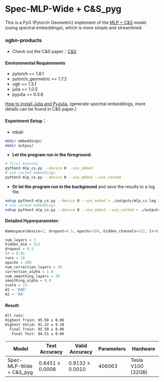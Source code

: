 # Spec-MLP-Wide + C&S_pyg
This is a PyG (Pytorch Geometric) implement of the  [MLP + C&S](https://github.com/CUAI/CorrectAndSmooth)  model (using spectral embeddings), which is more simple and streamlined.

### ogbn-products

+ Check out the C&S paper：[C&S](https://arxiv.org/abs/2010.13993)

#### Environmental Requirements

+ pytorch == 1.8.1
+ pytorch_geometric == 1.7.2
+ ogb == 1.3.1
+ julia == 1.0.5
+ pyjulia == 0.5.6

[How to install Julia and PyJulia.](https://pyjulia.readthedocs.io/en/latest/installation.html) (generate spectral embeddings, more details can be found in C&S paper.)

#### Experiment Setup：
+ mkdir
```bash
mkdir embeddings/
mkdir outpus/
```

+ **Let the program run in the foreground.**

```bash
# first execute
python3 mlp_cs.py --device 0 --use_embed
# use cached embeddings
python3 mlp_cs.py --device 0 --use_embed --use_cached
```

+ **Or let the program run in the background** and save the results to a log file.

```bash
nohup python3 mlp_cs.py --device 0 --use_embed > ./outputs/mlp_cs.log 2>&1 &
# use cached embeddings
nohup python3 mlp_cs.py --device 0 --use_embed --use_cached > ./outputs/mlp_cs.log 2>&1 &
```

#### Detailed Hyperparameter:

```python
Namespace(device=2, dropout=0.5, epochs=200, hidden_channels=512, lr=0.01, num_layers=3, runs=10, use_cached=True, use_embed=True)

num_layers = 3
hidden_dim = 512
dropout = 0.5
lr = 0.01
runs = 10
epochs = 200
num_correction_layers = 50
correction_alpha = 1.0
num_smoothing_layers = 50
smoothing_alpha = 0.8
scale = 15.
A1 = 'DAD'
A2 = 'DA'
```

#### Result:

```bash
All runs:
Highest Train: 95.50 ± 0.06
Highest Valid: 91.32 ± 0.10
  Final Train: 95.50 ± 0.06
   Final Test: 84.51 ± 0.06
```

| Model                | Test Accuracy   | Valid Accuracy  | Parameters | Hardware          |
| -------------------- | --------------- | --------------- | ---------- | ----------------- |
| Spec-MLP-Wide + C&S_pyg | 0.8451 ± 0.0006 | 0.9132 ± 0.0010 | 406063     | Tesla V100 (32GB) |


